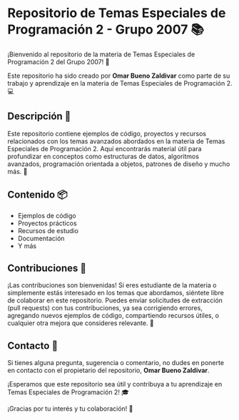 # Repositorio de Temas Especiales de Programación 2 - Grupo 2007 📚

¡Bienvenido al repositorio de la materia de Temas Especiales de Programación 2 del Grupo 2007! 🌟

Este repositorio ha sido creado por **Omar Bueno Zaldivar** como parte de su trabajo y aprendizaje en la materia de Temas Especiales de Programación 2. 💻

## Descripción 📝

Este repositorio contiene ejemplos de código, proyectos y recursos relacionados con los temas avanzados abordados en la materia de Temas Especiales de Programación 2. Aquí encontrarás material útil para profundizar en conceptos como estructuras de datos, algoritmos avanzados, programación orientada a objetos, patrones de diseño y mucho más. 🚀

## Contenido 📦

- Ejemplos de código
- Proyectos prácticos
- Recursos de estudio
- Documentación
- Y más

## Contribuciones 🤝

¡Las contribuciones son bienvenidas! Si eres estudiante de la materia o simplemente estás interesado en los temas que abordamos, siéntete libre de colaborar en este repositorio. Puedes enviar solicitudes de extracción (pull requests) con tus contribuciones, ya sea corrigiendo errores, agregando nuevos ejemplos de código, compartiendo recursos útiles, o cualquier otra mejora que consideres relevante. 🎉

## Contacto 📧

Si tienes alguna pregunta, sugerencia o comentario, no dudes en ponerte en contacto con el propietario del repositorio, **Omar Bueno Zaldivar**. 

¡Esperamos que este repositorio sea útil y contribuya a tu aprendizaje en Temas Especiales de Programación 2! 🎓

¡Gracias por tu interés y tu colaboración! 🙌